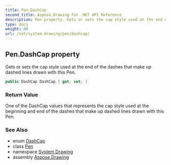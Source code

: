 ```yaml
---
title: Pen.DashCap
second_title: Aspose.Drawing for .NET API Reference
description: Pen property. Gets or sets the cap style used at the end of the dashes that make up dashed lines drawn with this Pen
type: docs
weight: 80
url: /net/system.drawing/pen/dashcap/
---
```

## Pen.DashCap property

Gets or sets the cap style used at the end of the dashes that make up dashed lines drawn with this Pen.

```csharp
public DashCap DashCap { get; set; }
```

### Return Value

One of the DashCap values that represents the cap style used at the beginning and end of the dashes that make up dashed lines drawn with this Pen.

### See Also

* enum [DashCap](../../../system.drawing.drawing2d/dashcap/)
* class [Pen](../)
* namespace [System.Drawing](../../pen/)
* assembly [Aspose.Drawing](../../../)


